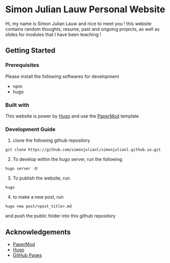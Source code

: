 # Simon Julian Lauw Personal Website

Hi, my name is Simon Julian Lauw and nice to meet you ! this website contains random thoughts, resume, past and ongoing projects, as well as slides for modules that I have been teaching !

## Getting Started

### Prerequisites

Please install the following softwares for development

- npm
- hugo

### Built with

This website is power by [Hugo](https://gohugo.io/) and use the [PaperMod](https://github.com/adityatelange/hugo-PaperMod) template

### Development Guide

1. clone the following github repository

```
git clone https://github.com/simonjulianl/simonjulianl.github.io.git
```

2. To develop within the hugo server, run the following

```
hugo server -D
```

3. To publish the website, run

```
hugo
```

4. to make a new post, run

```
hugo new post/<post_title>.md
```

and push the public folder into this github repository

## Acknowledgements

- [PaperMod](https://github.com/adityatelange/hugo-PaperMod)
- [Hugo](https://gohugo.io/)
- [GitHub Pages](https://pages.github.com)
